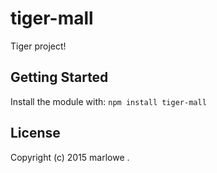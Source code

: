 # tiger-mall

Tiger project!

## Getting Started
Install the module with: `npm install tiger-mall`


## License
Copyright (c) 2015 marlowe  .
